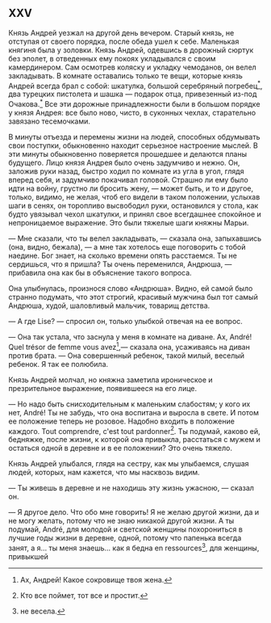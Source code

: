 ## XXV

Князь Андрей уезжал на другой день вечером. Старый князь, не отступая от своего порядка, после обеда ушел к себе. Маленькая княгиня была у золовки. Князь Андрей, одевшись в дорожный сюртук без эполет, в отведенных ему покоях укладывался с своим камердинером. Сам осмотрев коляску и укладку чемоданов, он велел закладывать. В комнате оставались только те вещи, которые князь Андрей всегда брал с собой: шкатулка, большой серебряный погребец[<sup>\*</sup>](#c_75), два турецких пистолета и шашка — подарок отца, привезенный из-под Очакова.[<sup>\*</sup>](#c_76) Все эти дорожные принадлежности были в большом порядке у князя Андрея: все было ново, чисто, в суконных чехлах, старательно завязано тесемочками.

В минуты отъезда и перемены жизни на людей, способных обдумывать свои поступки, обыкновенно находит серьезное настроение мыслей. В эти минуты обыкновенно поверяется прошедшее и делаются планы будущего. Лицо князя Андрея было очень задумчиво и нежно. Он, заложив руки назад, быстро ходил по комнате из угла в угол, глядя вперед себя, и задумчиво покачивал головой. Страшно ли ему было идти на войну, грустно ли бросить жену, — может быть, и то и другое, только, видимо, не желая, чтоб его видели в таком положении, услыхав шаги в сенях, он торопливо высвободил руки, остановился у стола, как будто увязывал чехол шкатулки, и принял свое всегдашнее спокойное и непроницаемое выражение. Это были тяжелые шаги княжны Марьи.

— Мне сказали, что ты велел закладывать, — сказала она, запыхавшись (она, видно, бежала), — а мне так хотелось еще поговорить с тобой наедине. Бог знает, на сколько времени опять расстаемся. Ты не сердишься, что я пришла? Ты очень переменился, Андрюша, — прибавила она как бы в объяснение такого вопроса.

Она улыбнулась, произнося слово «Андрюша». Видно, ей самой было странно подумать, что этот строгий, красивый мужчина был тот самый Андрюша, худой, шаловливый мальчик, товарищ детства.

— А где Lise? — спросил он, только улыбкой отвечая на ее вопрос.

— Она так устала, что заснула у меня в комнате на диване. Ах, André! Quel trésor de femme vous avez[^219],— сказала она, усаживаясь на диван против брата. — Она совершенный ребенок, такой милый, веселый ребенок. Я так ее полюбила.

Князь Андрей молчал, но княжна заметила ироническое и презрительное выражение, появившееся на его лице.

— Но надо быть снисходительным к маленьким слабостям; у кого их нет, André! Ты не забудь, что она воспитана и выросла в свете. И потом ее положение теперь не розовое. Надобно входить в положение каждого. Tout comprendre, c'est tout pardonner[^220]. Ты подумай, каково ей, бедняжке, после жизни, к которой она привыкла, расстаться с мужем и остаться одной в деревне и в ее положении? Это очень тяжело.

Князь Андрей улыбался, глядя на сестру, как мы улыбаемся, слушая людей, которых, нам кажется, что мы насквозь видим.

— Ты живешь в деревне и не находишь эту жизнь ужасною, — сказал он.

— Я другое дело. Что обо мне говорить! Я не желаю другой жизни, да и не могу желать, потому что не знаю никакой другой жизни. А ты подумай, André, для молодой и светской женщины похорониться в лучшие годы жизни в деревне, одной, потому что папенька всегда занят, а я… ты меня знаешь… как я бедна en ressources[^221], для женщины, привыкшей

[^219]: Ах, Андрей! Какое сокровище твоя жена.

[^220]: Кто все поймет, тот все и простит.

[^221]: не весела.